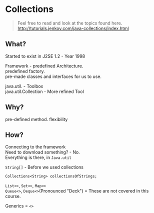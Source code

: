 # Collections
 
> Feel free to read and look at the topics found here.  
> http://tutorials.jenkov.com/java-collections/index.html

## What?
Started to exist in J2SE 1.2 - Year 1998  

Framework - predefined Architecture.  
predefined factory.  
pre-made classes and interfaces for us to use.  

java.util. - Toolbox  
java.util.Collection - More refined Tool

## Why?
pre-defined method.
flexibility

## How? 
Connecting to the framework  
Need to download something?  - No.  
Everything is there, in ``Java.util``

``String[]`` - Before we used collections  


``Collections<String> collectionsOfStrings;``  


``List<>``, ``Set<>``, ``Map<>``  
``Queue<>``, ``Deque<>``(Pronounced "Deck") = These are not covered in this course.

Generics  = ``<>``